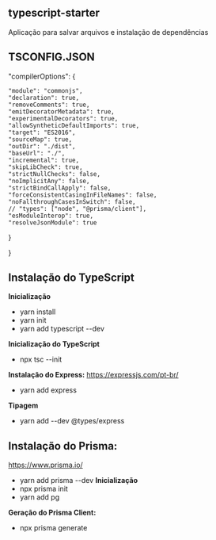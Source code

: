 ## typescript-starter
Aplicação para salvar arquivos e instalação de dependências

## TSCONFIG.JSON 

  "compilerOptions": {
  
    "module": "commonjs",
    "declaration": true,
    "removeComments": true,
    "emitDecoratorMetadata": true,
    "experimentalDecorators": true,
    "allowSyntheticDefaultImports": true,
    "target": "ES2016",
    "sourceMap": true,
    "outDir": "./dist",
    "baseUrl": "./",
    "incremental": true,
    "skipLibCheck": true,
    "strictNullChecks": false,
    "noImplicitAny": false,
    "strictBindCallApply": false,
    "forceConsistentCasingInFileNames": false,
    "noFallthroughCasesInSwitch": false,
    // "types": ["node", "@prisma/client"],
    "esModuleInterop": true,
    "resolveJsonModule": true
  }
  
}

## Instalação do TypeScript
**Inicialização**
* yarn install
* yarn init
* yarn add typescript --dev

**Inicialização do TypeScript**
* npx tsc --init

**Instalação do Express:**
https://expressjs.com/pt-br/
* yarn add express

**Tipagem**
* yarn add --dev @types/express

## Instalação do Prisma:
https://www.prisma.io/
* yarn add prisma --dev
**Inicialização**
* npx prisma init
* yarn add pg

**Geração do Prisma Client:**
* npx prisma generate





